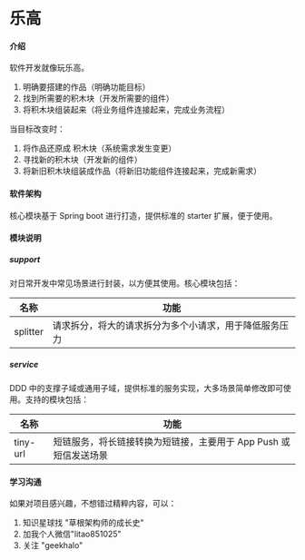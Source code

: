 # 乐高

#### 介绍
软件开发就像玩乐高。
1. 明确要搭建的作品（明确功能目标）
2. 找到所需要的积木块（开发所需要的组件）
3. 将积木块组装起来（将业务组件连接起来，完成业务流程）

当目标改变时：
1. 将作品还原成 积木块（系统需求发生变更）
2. 寻找新的积木块（开发新的组件）
3. 将新旧积木块组装成作品（将新旧功能组件连接起来，完成新需求）

#### 软件架构
核心模块基于 Spring boot 进行打造，提供标准的 starter 扩展，便于使用。

#### 模块说明

##### support
对日常开发中常见场景进行封装，以方便其使用。核心模块包括：

名称 | 功能 
---|---
splitter | 请求拆分，将大的请求拆分为多个小请求，用于降低服务压力




##### service
DDD 中的支撑子域或通用子域，提供标准的服务实现，大多场景简单修改即可使用。支持的模块包括：


名称 | 功能 
---|---
tiny-url | 短链服务，将长链接转换为短链接，主要用于 App Push 或 短信发送场景




#### 学习沟通
如果对项目感兴趣，不想错过精粹内容，可以：
1. 知识星球找 "草根架构师的成长史"
2. 加我个人微信"litao851025"
3. 关注 "geekhalo"

